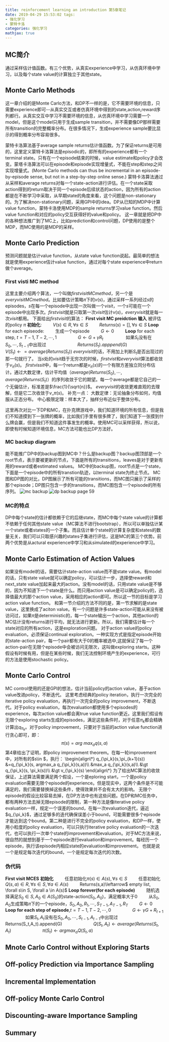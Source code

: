 ```yaml
---
title: reinforcement learning an introduction 第5章笔记
date: 2019-04-29 15:53:02 tags:
- 强化学习
- 蒙特卡洛
categories: 强化学习
mathjax: true
---
```


## MC简介
通过采样估计值函数。有三个优势，从真实experience中学习，从仿真环境中学习，以及每个state value的计算独立于其他state。

## Monte Carlo Methods
这一章介绍的是Monte Carlo方法，和DP不一样的是，它不需要环境的信息，只需要experience即可--从真实交互或者仿真环境中得到的state,action,reward序列都行。从真实交互中学习不需要环境的信息，从仿真环境中学习需要一个model，但是这个model只用于生成sample transition，并不需要像DP那样需要所有transition的完整概率分布。在很多情况下，生成experience sample要比显示的得到概率分布容易很多。

蒙特卡洛算法基于average sample returns估计值函数。为了保证returns是可用的，这里定义蒙特卡洛算法是episodic的，即所有的experience都有一个terminal state。只有在一个episode结束的时候，value estimate和policy才会改变。蒙塔卡洛算法可以在episode和episode实现增量式，不能在step和step之间实现增量式。(Monte Carlo methods can thus be incremental in an episode-by-episode sense, but not in a step-by-step online sense.)
蒙特卡洛算法通过从采样和average returns对每一个state-action进行评估。在一个state采取action得到的return取决于同一个episode后续状态的action，因为所有的action都是在不断学习中采取，从早期state的角度来看，这个问题是non-stationary的。为了解决non-stationary问题，采用GPI中的idea。DP从已知的MDP中计算value function，蒙特卡洛使用MDP的sample returns学习value function。然后value function和对应的policy交互获得好的value和policy。
这一章就是把DP中的各种想法推广到了MC上，比如prediction和control问题，DP使用的是整个MDP，而MC使用的是MDP的采样。


## Monte Carlo Prediction
预测问题就是估计value function，从state value function说起。最简单的想法就是使用experience估计value function，通过对每个state experience中return做个average。

### First visti MC method
这里主要介绍两个算法，一个叫做$first visit MC method$，另一个是$every visit MC method$。比如要估计策略$\pi$下的$v(s)$，通过采样一系列经过$s$的episodes，$s$在每一个episode中出现一次叫做一个$visit$，一个$s$可能在一个episode中出现多次。$first visit$就是只取第一次$visit$估计$v(s)$，$every visit$就是每一次$visit$都用。
下面给出$first visit$的算法：
**First visit MC preidction**
**输入** 被评估的policy $\pi$
**初始化**:
$\qquad V(s)\in R,\forall s \in S$
$\qquad Returns(s)=[],\forall s \in S$
**Loop** for each episeode:
$\qquad$生成一个episode
$\qquad G\leftarrow 0$
$\qquad$**Loop** for each step, $t= T-1,T-2, \cdots, 1$
$\qquad\qquad G\leftarrow G + \gamma R_t$
$\qquad\qquad$ 如果$S_t$没有在$S_0, \cdots , S_{t-1}$中出现过
$\qquad\qquad\qquad Returns(S_t).apppend(G)$
$\qquad\qquad\qquad V(S_t)\leftarrow = average(Returns(S_t))$ 
$every visit$的话，不用加上判断$S_t$是否出现过的那一句就行了。
当$s$处的$visit$趋于无穷次的时候，$first vist$和$every visit$算法都收敛于$v_{\pi}(s)$。
$first vissit$中，每一个return都是$v_{\pi}(s)$的一个有限方差独立同分布估计。通过大数定律，估计平均值（$average(Returns(S_0),\cdots, average(Returns(S_t)$）的序列收敛于它的期望。每一个average都是它自己的一个无偏估计，标准差是$\frac{1}{\sqrt{n}}$。
$every visit$的收敛更难直观的去理解，但是它二次收敛于$v\_{\pi}(s)$。
补充一点：
大数定律：无论抽象分布如何，均值服从正态分布。
中心极限定理：样本大了，抽样分布近似于整体分布。

这里再次对比一下DP和MC，在扑克牌游戏中，我们知道环境的所有信息，但是我们不知道摸到下一张牌的概率，比如我们手里有很多牌了，我们知道下一张摸到什么牌会赢，但是我们不知道这件事发生的概率。使用MC可以采样获得，所以说，即使有时候知道环境信息，MC方法可能也比DP方法好。

### MC backup diagram
能不能推广DP中的backup图到MC中？什么是backup图？backup图顶部是一个root节点，表示要被更新的节点，下面是所有的transitions，leaves是对于更新有用的reward或者estimated values。
MC中的backup图，root节点是一个state，下面是一个episode中的所有transtion轨迹，以terminal state为终止节点。
MC图和DP图的对比，DP图展示了所有可能的transitions，而MC图只展示了采样的那个episode；DP图只包含一步的transitions，而MC图包含一个episode的所有序列。
![mc backup]()
![dp backup page 59]()

### MC的特点
DP中每个state的估计都依赖于它的后继state，而MC中每个state value的计算都不依赖于任何其他state value（MC算法不进行bootstrap），所以可以单独估计某一个state或者states的一个子集。而且估计单个state的计算复杂度和states的数量无关，我们可以只取感兴趣的states子集进行评估，这是MC的第三个优势。前两个优势是从actural experience中学习和从simulated的experience中学习。

## Monte Carlo Estimation of Action Values
如果没有model的话，需要估计state-action value而不是state value。有model的话，只有state value就可以确定policy，可以估计一步，选择使reward和next_state value加起来最大的action。没有model的话，只用state value是不够的，因为不知道下一个state是什么。而只用action value是可以确定policy的，选择值最大的那个action value，采用相应的action即可。所以这一节的目标是学习action value function。
和第一节介绍的方法不同的是，第一节求解的是state value，这里换成了aciton value。有一个问题是许多state-action可能从来没有被访问过，如果$\pi$是deterministic的，每一个state输出一个action，其他action的MC估计没有returns进行平均，就无法进行更新。所以，我们需要估计每一个state对应的所有action，这是exploration问题。
对于action value的policy evaluation，必须保证continual exploration。一种实现方式是指定episode开始的state-action pair，每一个pair都有大于$0$的概率被选中,这就保证了每一个action-pair在无限个episode中会被访问无限次，这叫做exploring starts。这种假设有时候有用，但是在某些时候，我们无法控制环境产生的experience，可行的方法是使用stochastic policy。

## Monte Carlo Control
MC control使用的还是GPI的想法，估计当前policy的action value，基于action value改进policy，不断迭代。
这里考虑经典的policy iteration，执行一次完全的iterative policy evaluation，再执行一次完全的policy improvement，不断迭代。对于policy evaluation，每次evaluation都使用多个episodes的experience，每次action value都会离true value function更近。这里我们假设有无限个exploring starts生成的episodes，满足这些条件时，对于任意$\pi_k$都会精确计算出$q_{\pi_k}$。对于policy improvement，只要对于当前的action value function进行贪心即可，即：
$$\pi(s) = arg\ max_a q(s,a)$$
第$4$章给出了证明，即policy improvement theorem。在每一轮improvement中，对所有的$s\in $，执行：
\begin{align\*}
q_{\pi_k}(s,\pi_{k+1}(s)) &=q_{\pi_k}(s, argmax_a q_{\pi_k}(s,a))\\
&max_a q_{\pi_k}(s,a)\\
&\gt q_{\pi_k}(s, \pi_k(s))\\
&\gt v_{\pi_k}(s)
\end{align\*}
为了给出MC算法的收敛保证，上述算法需要满足两个假设，一个是eploring start，一个是policy evaluation需要无限个episode的experience。但是现实中，这两个条件是不可能满足的，我们需要替换掉这些条件，使得效果并不会有太大的影响。
无限个episode的假设比较容易去掉，在DP方法中也有这些问题。在DP和MC任务中，都有两种方法去掉无限episode的限制，第一种方法是像iterative policy evaluation一样，规定一个误差的bound，在每一次evaluation迭代，逼近$q_{\pi_k}$，通过足够多的迭代确保误差小于bound，可能需要很多个episode才能达到这个bound。第二种是进行不完全的policy evaluation，和DP一样，使用小粒度的policy evaluation，可以只执行iterative policy evaluation的一次迭代，也可以执行一次单个state的improvement和evaluation。对于MC方法来说，很自然的就想到基于一个episode进行evaluation和improvement。每经历一个episode，执行该episode内相应state的evaluation和improvement。
也就是说一个是规定每次迭代的bound，一个是规定每次迭代的次数。

### 伪代码
**First visit MCES**
**初始化**
$\qquad$任意初始化$\pi(s)\in A(s), \forall s\in S$
$\qquad$任意初始化$Q(s, a)\in R, \forall s\in S, \forall a \in A(s)$
$\qquad$Returns(s,a)\leftarrow$ empty list, \forall s\in S, \forall a \in A(s)$
**Loop forever(for each episode)**
$\qquad$随机选择满足$S_0\in S, A_0\in A(S_0)$的state-action$(S_0,A_0)$，满足概率大于$0$
$\qquad$从$S_0,A_0$生成策略$\pi$下的一个episode，$S_0,A_0,R_1,\cdots,S_{T-1},A_{T-1},R_T$
$\qquad G\leftarrow 0$
$\qquad$**Loop for each step of episode**,$t=T-1,T-2,\cdots,0$
$\qquad\qquad G\leftarrow \gamma G+R_{t+1}$
$\qquad\qquad$如果$S_t,A_t$没有在$S_0,A_0,\cdots, S_{t-1},A_{t-1}$中出现过
$\qquad\qquad\qquad$Returns(S_t,A_t).append(G)
$\qquad\qquad\qquad Q(S_t,A_t) \leftarrow average(Returns(S_t, A_t)$
$\qquad\qquad\qquad \pi(S_t) \leftarrow argmax_a Q(S_t,a)$

## Mnote Carlo Control without Exploring Starts


## Off-policy Prediction via Importance Sampling

## Incremental Implementation

## Off-policy Monte Carlo Control

## Discounting-aware Importance Sampling

## Summary
 
